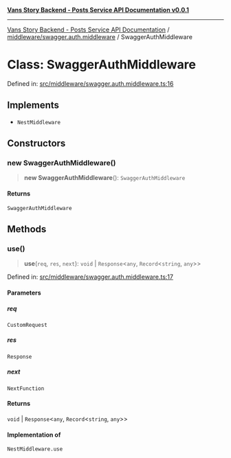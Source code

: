 [**Vans Story Backend - Posts Service API Documentation v0.0.1**](README.md)

***

[Vans Story Backend - Posts Service API Documentation](modules.md) / [middleware/swagger.auth.middleware](middleware\swagger.auth.middleware\README.md) / SwaggerAuthMiddleware

# Class: SwaggerAuthMiddleware

Defined in: [src/middleware/swagger.auth.middleware.ts:16](https://github.com/JONGHYUNVAN/vans_story_be_post/blob/30670f9b5f4ff4f94181bc9d1b844416ab74ddc8/src/middleware/swagger.auth.middleware.ts#L16)

## Implements

- `NestMiddleware`

## Constructors

### new SwaggerAuthMiddleware()

> **new SwaggerAuthMiddleware**(): `SwaggerAuthMiddleware`

#### Returns

`SwaggerAuthMiddleware`

## Methods

### use()

> **use**(`req`, `res`, `next`): `void` \| `Response`\<`any`, `Record`\<`string`, `any`\>\>

Defined in: [src/middleware/swagger.auth.middleware.ts:17](https://github.com/JONGHYUNVAN/vans_story_be_post/blob/30670f9b5f4ff4f94181bc9d1b844416ab74ddc8/src/middleware/swagger.auth.middleware.ts#L17)

#### Parameters

##### req

`CustomRequest`

##### res

`Response`

##### next

`NextFunction`

#### Returns

`void` \| `Response`\<`any`, `Record`\<`string`, `any`\>\>

#### Implementation of

`NestMiddleware.use`
